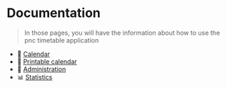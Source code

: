 # Documentation
> In those pages, you will have the information about how to use the pnc timetable application

- :date: [Calendar](/documentation/calendar.md)
- :page_facing_up: [Printable calendar](/documentation/print.md)
- :pencil: [Administration](/documentation/admin.md)
- :bar_chart: [Statistics](/documentation/stats.md)
